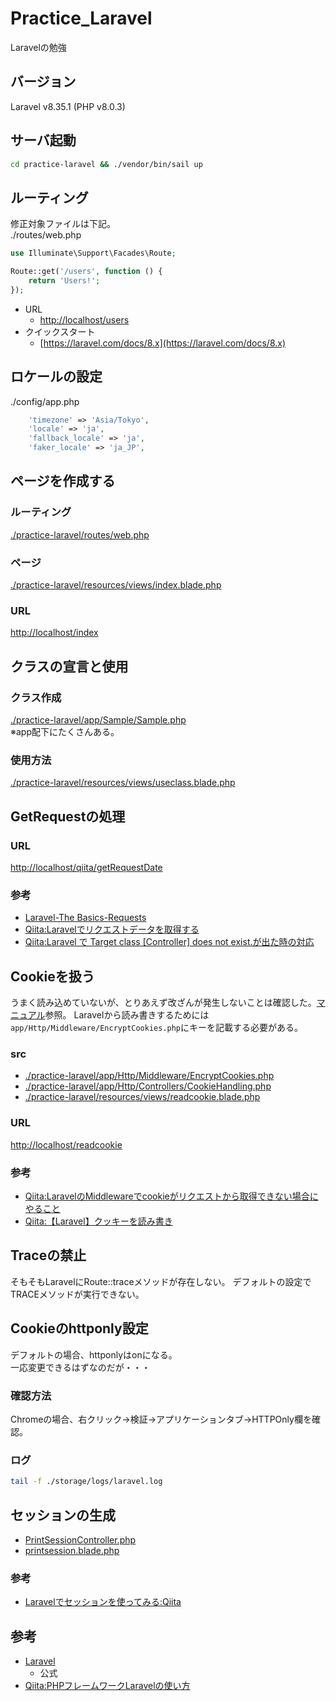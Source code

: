 # Practice_Laravel
Laravelの勉強

## バージョン

Laravel v8.35.1 (PHP v8.0.3)

## サーバ起動

``` sh
cd practice-laravel && ./vendor/bin/sail up
```

## ルーティング

修正対象ファイルは下記。  
./routes/web.php

``` php : ./routes/web.php
use Illuminate\Support\Facades\Route;

Route::get('/users', function () {
    return 'Users!';
});
```

- URL
  - [http://localhost/users](http://localhost/users)
- クイックスタート
  - [https://laravel.com/docs/8.x](https://laravel.com/docs/8.x)

## ロケールの設定

./config/app.php

``` php : ./config/app.php
    'timezone' => 'Asia/Tokyo',
    'locale' => 'ja',
    'fallback_locale' => 'ja',
    'faker_locale' => 'ja_JP',
```

## ページを作成する

### ルーティング

[./practice-laravel/routes/web.php](./practice-laravel/routes/web.php)

### ページ

[./practice-laravel/resources/views/index.blade.php](./practice-laravel/resources/views/index.blade.php)

### URL

[http://localhost/index](http://localhost/index)

## クラスの宣言と使用

### クラス作成

[./practice-laravel/app/Sample/Sample.php](./practice-laravel/app/Sample/Sample.php)  
※app配下にたくさんある。

### 使用方法

[./practice-laravel/resources/views/useclass.blade.php](./practice-laravel/resources/views/useclass.blade.php)

## GetRequestの処理

### URL

[http://localhost/qiita/getRequestDate](http://localhost/qiita/getRequestDate)

### 参考

- [Laravel-The Basics-Requests](https://laravel.com/docs/8.x/requests)
- [Qiita:Laravelでリクエストデータを取得する](https://qiita.com/toontoon/items/eff426606ce0f194c345)
- [Qiita:Laravel で Target class \[Controller\] does not exist.が出た時の対応](https://qiita.com/tsig/items/bef5e7611c69e93a573e)

## Cookieを扱う

うまく読み込めていないが、とりあえず改ざんが発生しないことは確認した。[マニュアル](https://readouble.com/laravel/8.x/ja/requests.html)参照。
Laravelから読み書きするためには```app/Http/Middleware/EncryptCookies.php```にキーを記載する必要がある。

### src

- [./practice-laravel/app/Http/Middleware/EncryptCookies.php](./practice-laravel/app/Http/Middleware/EncryptCookies.php)
- [./practice-laravel/app/Http/Controllers/CookieHandling.php](./practice-laravel/app/Http/Controllers/CookieHandling.php)
- [./practice-laravel/resources/views/readcookie.blade.php](./practice-laravel/resources/views/readcookie.blade.php)

### URL

[http://localhost/readcookie](http://localhost/readcookie)

### 参考

- [Qiita:LaravelのMiddlewareでcookieがリクエストから取得できない場合にやること](https://qiita.com/pinekta/items/7ed2b73b90c7be8e5fe6)
- [Qiita:【Laravel】クッキーを読み書き](https://qiita.com/yktk435/items/c1391037a7fa70110337)

## Traceの禁止

そもそもLaravelにRoute::traceメソッドが存在しない。
デフォルトの設定でTRACEメソッドが実行できない。

## Cookieのhttponly設定

デフォルトの場合、httponlyはonになる。  
一応変更できるはずなのだが・・・

### 確認方法

Chromeの場合、右クリック→検証→アプリケーションタブ→HTTPOnly欄を確認。

### ログ

``` sh 
tail -f ./storage/logs/laravel.log 
```

## セッションの生成

- [PrintSessionController.php](./practice-laravel/app/Http/Controllers/PrintSessionController.php)
- [printsession.blade.php](./practice-laravel/resources/views/printsession.blade.php)

### 参考

- [Laravelでセッションを使ってみる:Qiita](https://qiita.com/reflet/items/5638ab18fd7cededed17)

## 参考

- [Laravel](https://laravel.com/)
  - 公式
- [Qiita:PHPフレームワークLaravelの使い方](https://qiita.com/toontoon/items/c4d0371e504c37f6576e)